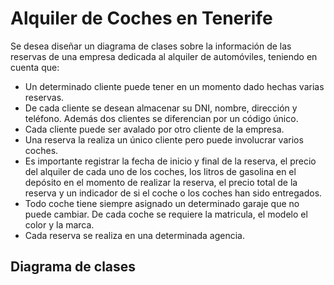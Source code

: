 # Alquiler de Coches en Tenerife

Se desea diseñar un diagrama de clases sobre la información de las reservas de una empresa dedicada al alquiler de automóviles, teniendo en cuenta que:
- Un determinado cliente puede tener en un momento dado hechas varias reservas.
- De cada cliente se desean almacenar su DNI, nombre, dirección y teléfono. Además dos clientes se diferencian por un código único.
- Cada cliente puede ser avalado por otro cliente de la empresa.
- Una reserva la realiza un único cliente pero puede involucrar varios coches.
- Es importante registrar la fecha de inicio y final de la reserva, el precio del alquiler de cada uno de los coches, los litros de gasolina en el depósito en el momento de realizar la reserva, el precio total de la reserva y un indicador de si el coche o los coches han sido entregados.
- Todo coche tiene siempre asignado un determinado garaje que no puede cambiar. De cada coche se requiere la matricula, el modelo el color y la marca.
- Cada reserva se realiza en una determinada agencia.

## Diagrama de clases

